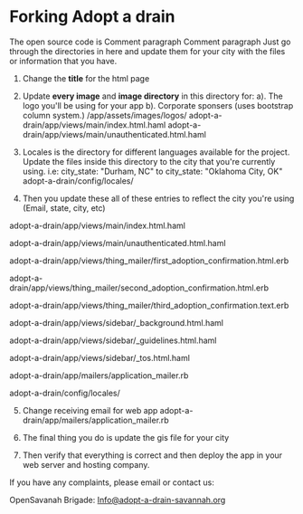 
# Forking Adopt a drain 


The open source code is Comment paragraph
Comment paragraph
Just go through the directories in here and update them for your city with the files or information that you have. 

1. Change the **__title__** for the html page


2. Update **every image** and **image directory** in this directory for: 
a). The logo you'll be using for your app
b). Corporate sponsers (uses bootstrap column system.)
/app/assets/images/logos/
adopt-a-drain/app/views/main/index.html.haml
adopt-a-drain/app/views/main/unauthenticated.html.haml



3. Locales is the directory for different languages available for the project. Update the files inside this directory to the city that you're currently using.
i.e: city_state: "Durham, NC" to city_state: "Oklahoma City, OK"
adopt-a-drain/config/locales/


4. Then you update these all of these entries to reflect the city you're using 
(Email, state, city, etc)

 adopt-a-drain/app/views/main/index.html.haml

 adopt-a-drain/app/views/main/unauthenticated.html.haml
 
 adopt-a-drain/app/views/thing_mailer/first_adoption_confirmation.html.erb

 adopt-a-drain/app/views/thing_mailer/second_adoption_confirmation.html.erb

 adopt-a-drain/app/views/thing_mailer/third_adoption_confirmation.text.erb

 adopt-a-drain/app/views/sidebar/_background.html.haml

 adopt-a-drain/app/views/sidebar/_guidelines.html.haml

 adopt-a-drain/app/views/sidebar/_tos.html.haml

 adopt-a-drain/app/mailers/application_mailer.rb

 adopt-a-drain/config/locales/


5. Change receiving email for web app 
adopt-a-drain/app/mailers/application_mailer.rb


6. The final thing you do is update the gis file for your city


7. Then verify that everything is correct and then deploy the app in your web server and hosting company. 


If you have any complaints, please email or contact us:

OpenSavanah Brigade: Info@adopt-a-drain-savannah.org

